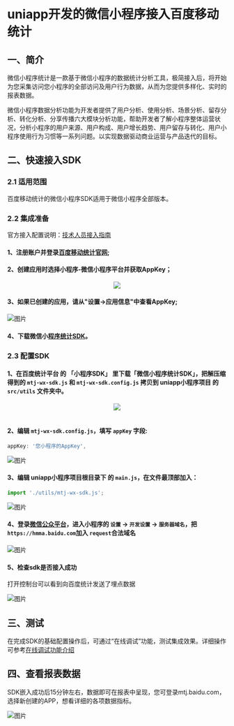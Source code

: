 # uniapp开发的微信小程序接入百度移动统计

## 一、简介

微信小程序统计是一款基于微信小程序的数据统计分析工具，极简接入后，将开始为您采集访问您小程序的全部访问及用户行为数据，从而为您提供多样化、实时的报表数据。

微信小程序数据分析功能为开发者提供了用户分析、使用分析、场景分析、留存分析、转化分析、分享传播六大模块分析功能，帮助开发者了解小程序整体运营状况，分析小程序的用户来源、用户构成、用户增长趋势、用户留存与转化、用户小程序使用行为习惯等一系列问题。以实现数据驱动商业运营与产品迭代的目标。

## 二、快速接入SDK

### 2.1 适用范围

百度移动统计的微信小程序SDK适用于微信小程序全部版本。

### 2.2 集成准备

官方接入配置说明：[技术人员接入指南](https://mtj.baidu.com/static/userguide/book/chapter1/tguide.html)

####  1、注册账户并登录[百度移动统计官网](https://mtj.baidu.com/);
#### 2、创建应用时选择小程序-微信小程序平台并获取AppKey；

<div align="center">
  <img src="./images/WX20240806-104337.png">
</div>

#### 3、如果已创建的应用，请从"设置->应用信息"中查看AppKey;

![图片](./images/WX20240806-104654.png)

#### 4、下载微信小[程序统计SDK](https://mtj.baidu.com/web/sdk/index)。

### 2.3 配置SDK

#### 1、在百度统计平台 的 「小程序SDK」 里下载「微信小程序统计SDK」，把解压缩得到的 `mtj-wx-sdk.js` 和 `mtj-wx-sdk.config.js` 拷贝到 uniapp小程序项目 的 `src/utils` 文件夹中。

<div align="center">
  <img src="./images/WX20240805-174453.png">
</div>
<br />

<!-- ![图片](./images/WX20240805-174453.png) -->

#### 2、编辑 `mtj-wx-sdk.config.js`，填写 `appKey` 字段:

```js
appKey: '您小程序的AppKey',
```
![图片](./images/WX20240805-173533.png)

#### 3、编辑 uniapp小程序项目根目录下 的 `main.js`，在文件最顶部加入：
```js
import './utils/mtj-wx-sdk.js';
```
![图片](./images/WX20240805-173403.png)

#### 4、登录[微信公众平台](https://mp.weixin.qq.com/)，进入小程序的 `设置` -> `开发设置` -> `服务器域名`，把`https://hmma.baidu.com`加入 `request`合法域名

![图片](./images/WX20240805-173043.png)

#### 5、检查sdk是否接入成功

打开控制台可以看到向百度统计发送了埋点数据

![图片](./images/WX20240805-180215.png)


## 三、测试

在完成SDK的基础配置操作后，可通过“在线调试”功能，测试集成效果。详细操作可参考[在线调试功能介绍](https://mtj.baidu.com/static/userguide/book/chapter3/test.html)


## 四、查看报表数据
SDK嵌入成功后15分钟左右，数据即可在报表中呈现，您可登录mtj.baidu.com，选择新创建的APP，想看详细的各项数据指标。

![图片](./images/WX20240806-110245.png)